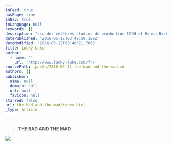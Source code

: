 ```yaml
---
inFeed: true
hasPage: true
inNav: true
inLanguage: null
keywords: []
description: "ssu des célèbres studios de production IDDH et Hanna Barbera, retrouvez chaque semaine un nouvel épisode des aventures fidèlement adaptées des albums cultes du cow-boy le plus célèbre du Far-West.   Avec par ordre d'entrée en selle : Jolly Jumper, les Dalton, Rantanplan... De l'action et de l'humour à vivre au triple galop !  En décembre 2016, Lucky Luke célébrera le soixante-dixième anniversaire de sa naissance. L’homme (qui ne tirait pas encore plus vite que son ombre) est en effet apparu pour la première fois au mois de décembre 1946 dans L’Almanach Spirou.  Bon anniversaire, Luke ! "
datePublished: '2016-05-12T03:48:50.128Z'
dateModified: '2016-05-12T03:48:21.706Z'
title: Lucky Luke
author:
  - name: ''
    url: 'http://www.lucky-luke.com/fr/'
sourcePath: _posts/2016-05-11-the-bad-and-the-mad.md
authors: []
publisher:
  name: null
  domain: null
  url: null
  favicon: null
starred: false
url: the-bad-and-the-mad/index.html
_type: Article

---
```

> **THE BAD AND THE MAD**

![](https://the-grid-user-content.s3-us-west-2.amazonaws.com/c73cf6af-601c-4edf-9ac9-f8f8512761bd.png)